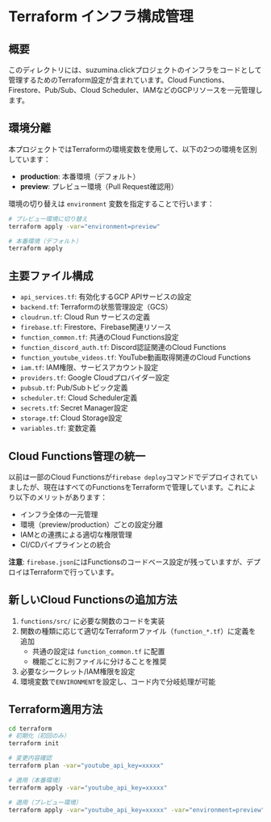 # Terraform インフラ構成管理

## 概要

このディレクトリには、suzumina.clickプロジェクトのインフラをコードとして管理するためのTerraform設定が含まれています。Cloud Functions、Firestore、Pub/Sub、Cloud Scheduler、IAMなどのGCPリソースを一元管理します。

## 環境分離

本プロジェクトではTerraformの環境変数を使用して、以下の2つの環境を区別しています：

- **production**: 本番環境（デフォルト）
- **preview**: プレビュー環境（Pull Request確認用）

環境の切り替えは `environment` 変数を指定することで行います：

```bash
# プレビュー環境に切り替え
terraform apply -var="environment=preview"

# 本番環境（デフォルト）
terraform apply
```

## 主要ファイル構成

- `api_services.tf`: 有効化するGCP APIサービスの設定
- `backend.tf`: Terraformの状態管理設定（GCS）
- `cloudrun.tf`: Cloud Run サービスの定義
- `firebase.tf`: Firestore、Firebase関連リソース
- `function_common.tf`: 共通のCloud Functions設定
- `function_discord_auth.tf`: Discord認証関連のCloud Functions
- `function_youtube_videos.tf`: YouTube動画取得関連のCloud Functions
- `iam.tf`: IAM権限、サービスアカウント設定
- `providers.tf`: Google Cloudプロバイダー設定
- `pubsub.tf`: Pub/Subトピック定義
- `scheduler.tf`: Cloud Scheduler定義
- `secrets.tf`: Secret Manager設定
- `storage.tf`: Cloud Storage設定
- `variables.tf`: 変数定義

## Cloud Functions管理の統一

以前は一部のCloud Functionsが`firebase deploy`コマンドでデプロイされていましたが、現在はすべてのFunctionsをTerraformで管理しています。これにより以下のメリットがあります：

- インフラ全体の一元管理
- 環境（preview/production）ごとの設定分離
- IAMとの連携による適切な権限管理
- CI/CDパイプラインとの統合

**注意**: `firebase.json`にはFunctionsのコードベース設定が残っていますが、デプロイはTerraformで行っています。

## 新しいCloud Functionsの追加方法

1. `functions/src/` に必要な関数のコードを実装
2. 関数の種類に応じて適切なTerraformファイル（`function_*.tf`）に定義を追加
   - 共通の設定は `function_common.tf` に配置
   - 機能ごとに別ファイルに分けることを推奨
3. 必要なシークレット/IAM権限を設定
4. 環境変数で`ENVIRONMENT`を設定し、コード内で分岐処理が可能

## Terraform適用方法

```bash
cd terraform
# 初期化（初回のみ）
terraform init

# 変更内容確認
terraform plan -var="youtube_api_key=xxxxx"

# 適用（本番環境）
terraform apply -var="youtube_api_key=xxxxx"

# 適用（プレビュー環境）
terraform apply -var="youtube_api_key=xxxxx" -var="environment=preview"
```
